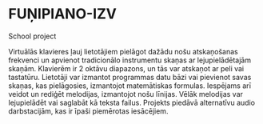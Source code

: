 # FUŅIPIANO-IZV
School project 

Virtuālās klavieres ļauj lietotājiem pielāgot dažādu nošu atskaņošanas frekvenci un apvienot tradicionālo instrumentu skaņas ar lejupielādētajām skaņām. Klavierēm ir 2 oktāvu diapazons, un tās var atskaņot ar peli vai tastatūru. 
Lietotāji var izmantot programmas datu bāzi vai pievienot savas skaņas, kas pielāgosies, izmantojot matemātiskas formulas. Iespējams arī veidot un rediģēt melodijas, izmantojot nošu līnijas. Vēlāk melodijas var lejupielādēt vai saglabāt kā teksta failus. 
Projekts piedāvā alternatīvu audio darbstacijām, kas ir īpaši piemērotas iesācējiem.
